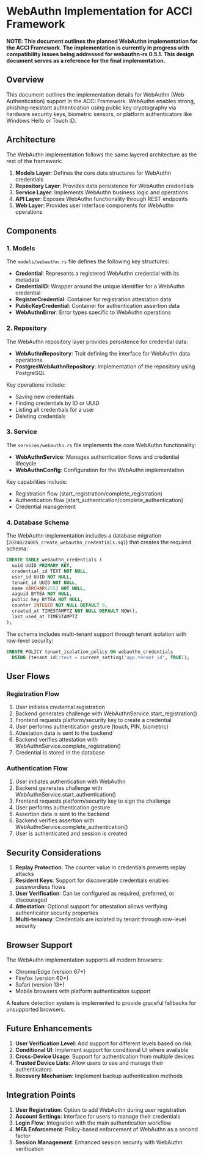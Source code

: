 # WebAuthn Implementation for ACCI Framework

**NOTE: This document outlines the planned WebAuthn implementation for the ACCI Framework. The implementation is currently in progress with compatibility issues being addressed for webauthn-rs 0.5.1. This design document serves as a reference for the final implementation.**

## Overview

This document outlines the implementation details for WebAuthn (Web Authentication) support in the ACCI Framework. WebAuthn enables strong, phishing-resistant authentication using public key cryptography via hardware security keys, biometric sensors, or platform authenticators like Windows Hello or Touch ID.

## Architecture

The WebAuthn implementation follows the same layered architecture as the rest of the framework:

1. **Models Layer**: Defines the core data structures for WebAuthn credentials
2. **Repository Layer**: Provides data persistence for WebAuthn credentials
3. **Service Layer**: Implements WebAuthn business logic and operations
4. **API Layer**: Exposes WebAuthn functionality through REST endpoints
5. **Web Layer**: Provides user interface components for WebAuthn operations

## Components

### 1. Models

The `models/webauthn.rs` file defines the following key structures:

- **Credential**: Represents a registered WebAuthn credential with its metadata
- **CredentialID**: Wrapper around the unique identifier for a WebAuthn credential
- **RegisterCredential**: Container for registration attestation data
- **PublicKeyCredential**: Container for authentication assertion data
- **WebAuthnError**: Error types specific to WebAuthn operations

### 2. Repository

The WebAuthn repository layer provides persistence for credential data:

- **WebAuthnRepository**: Trait defining the interface for WebAuthn data operations
- **PostgresWebAuthnRepository**: Implementation of the repository using PostgreSQL

Key operations include:
- Saving new credentials
- Finding credentials by ID or UUID
- Listing all credentials for a user
- Deleting credentials

### 3. Service

The `services/webauthn.rs` file implements the core WebAuthn functionality:

- **WebAuthnService**: Manages authentication flows and credential lifecycle
- **WebAuthnConfig**: Configuration for the WebAuthn implementation

Key capabilities include:
- Registration flow (start_registration/complete_registration)
- Authentication flow (start_authentication/complete_authentication)
- Credential management

### 4. Database Schema

The WebAuthn implementation includes a database migration (`20240224005_create_webauthn_credentials.sql`) that creates the required schema:

```sql
CREATE TABLE webauthn_credentials (
  uuid UUID PRIMARY KEY,
  credential_id TEXT NOT NULL,
  user_id UUID NOT NULL,
  tenant_id UUID NOT NULL,
  name VARCHAR(255) NOT NULL,
  aaguid BYTEA NOT NULL,
  public_key BYTEA NOT NULL,
  counter INTEGER NOT NULL DEFAULT 0,
  created_at TIMESTAMPTZ NOT NULL DEFAULT NOW(),
  last_used_at TIMESTAMPTZ
);
```

The schema includes multi-tenant support through tenant isolation with row-level security:

```sql
CREATE POLICY tenant_isolation_policy ON webauthn_credentials
  USING (tenant_id::text = current_setting('app.tenant_id', TRUE));
```

## User Flows

### Registration Flow

1. User initiates credential registration
2. Backend generates challenge with WebAuthnService.start_registration()
3. Frontend requests platform/security key to create a credential
4. User performs authentication gesture (touch, PIN, biometric)
5. Attestation data is sent to the backend
6. Backend verifies attestation with WebAuthnService.complete_registration()
7. Credential is stored in the database

### Authentication Flow

1. User initiates authentication with WebAuthn
2. Backend generates challenge with WebAuthnService.start_authentication()
3. Frontend requests platform/security key to sign the challenge
4. User performs authentication gesture
5. Assertion data is sent to the backend
6. Backend verifies assertion with WebAuthnService.complete_authentication()
7. User is authenticated and session is created

## Security Considerations

1. **Replay Protection**: The counter value in credentials prevents replay attacks
2. **Resident Keys**: Support for discoverable credentials enables passwordless flows
3. **User Verification**: Can be configured as required, preferred, or discouraged
4. **Attestation**: Optional support for attestation allows verifying authenticator security properties
5. **Multi-tenancy**: Credentials are isolated by tenant through row-level security

## Browser Support

The WebAuthn implementation supports all modern browsers:

- Chrome/Edge (version 67+)
- Firefox (version 60+)
- Safari (version 13+)
- Mobile browsers with platform authentication support

A feature detection system is implemented to provide graceful fallbacks for unsupported browsers.

## Future Enhancements

1. **User Verification Level**: Add support for different levels based on risk
2. **Conditional UI**: Implement support for conditional UI where available
3. **Cross-Device Usage**: Support for authentication from multiple devices
4. **Trusted Device Lists**: Allow users to see and manage their authenticators
5. **Recovery Mechanism**: Implement backup authentication methods

## Integration Points

1. **User Registration**: Option to add WebAuthn during user registration
2. **Account Settings**: Interface for users to manage their credentials
3. **Login Flow**: Integration with the main authentication workflow
4. **MFA Enforcement**: Policy-based enforcement of WebAuthn as a second factor
5. **Session Management**: Enhanced session security with WebAuthn verification